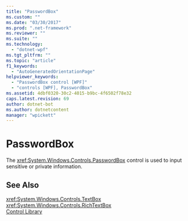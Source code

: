 ```yaml
---
title: "PasswordBox"
ms.custom: ""
ms.date: "03/30/2017"
ms.prod: ".net-framework"
ms.reviewer: ""
ms.suite: ""
ms.technology: 
  - "dotnet-wpf"
ms.tgt_pltfrm: ""
ms.topic: "article"
f1_keywords: 
  - "AutoGeneratedOrientationPage"
helpviewer_keywords: 
  - "PasswordBox control [WPF]"
  - "controls [WPF], PasswordBox"
ms.assetid: 4dbf0320-30c2-4015-b9bc-4f6502f78e32
caps.latest.revision: 69
author: dotnet-bot
ms.author: dotnetcontent
manager: "wpickett"
---
```

# PasswordBox
The <xref:System.Windows.Controls.PasswordBox> control is used to input sensitive or private information.  
  
## See Also  
 <xref:System.Windows.Controls.TextBox>   
 <xref:System.Windows.Controls.RichTextBox>   
 [Control Library](../../../../docs/framework/wpf/controls/control-library.md)
